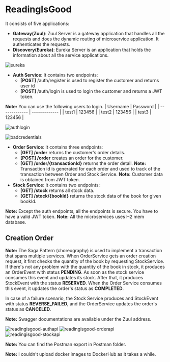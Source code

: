 # ReadingIsGood

It consists of five applications:
* **Gateway(Zuul)**: Zuul Server is a gateway application that handles all the requests and does the dynamic routing of microservice application. It authenticates the requests.
* **Discovery(Eureka)**: Eureka Server is an application that holds the information about all the service applications.

![eureka](https://user-images.githubusercontent.com/5354910/104977350-62e3b980-5a10-11eb-86e3-50b7b1fcf26e.PNG)


* **Auth Service**: It contains two endpoints:
  * **[POST]** /auth/register is used to register the customer and returns user id
  * **[POST]** /auth/login is used to login the customer and returns a JWT token.
  
   
 **Note:** You can use the following users to login.
| Username  | Password |
| ------------- | ------------- |
| test1  | 123456  |
| test2  | 123456  |
| test3  | 123456  |
  
  ![authlogin](https://user-images.githubusercontent.com/5354910/104977259-29ab4980-5a10-11eb-9f2d-4a1c54fd09fd.PNG)

  ![badcredentials](https://user-images.githubusercontent.com/5354910/104977303-447dbe00-5a10-11eb-9844-67502f248621.PNG)

* **Order Service**: It contains three endpoints:
  * **[GET]  /order** returns the customer's order details.
  * **[POST] /order** creates an order for the customer.
  * **[GET] /order/{transactionId}** returns the order detail. 
 **Note:** Transaction id is generated for each order and used to track of the transaction between Order and Stock Service.
 **Note:** Customer data is obtained from JWT token.
* **Stock Service**: It contains two endpoints:
  * **[GET] /stock** returns all stock data.
  * **[GET] /stock/{bookId}** returns the stock data of the book for given bookId.
  
 **Note:** Except the auth endpoints, all the endpoints is secure. You have to have a valid JWT token.
 **Note:** All the microservices uses H2 mem database.


 ## Creation Order
 **Note:** The Saga Pattern (choreography) is used to implement a transaction that spans multiple services.
 When OrderService gets an order creation request, it first checks the quantity of the book by requesting StockService. If there's not any problem with the quantity of the book in stock, it produces an OrderEvent with status **PENDING**. As soon as the stock service consumes this event and updates its stock. After that, it produces StockEvent with the status **RESERVED**. When the Order Service consumes this event, it updates the order's status as **COMPLETED**. 
 
In case of a failure scenario, the Stock Service produces and StockEvent with status **REVERSE_FAILED**, and the OrderService updates the order's status as **CANCELED**.

**Note:** Swagger documentations are available under the Zuul address.

![readingisgood-authapi](https://user-images.githubusercontent.com/5354910/104977158-f10b7000-5a0f-11eb-9c0b-b88f3bd1526b.PNG)
![readingisgood-orderapi](https://user-images.githubusercontent.com/5354910/104977189-fff22280-5a0f-11eb-93b7-b650456eb4ae.PNG)
![readingisgood-stockapi](https://user-images.githubusercontent.com/5354910/104977209-0a142100-5a10-11eb-84d9-6c53c5461f6f.PNG)


**Note:** You can find the Postman export in Postman folder.

**Note:** I couldn't upload docker images to DockerHub as it takes a while.
